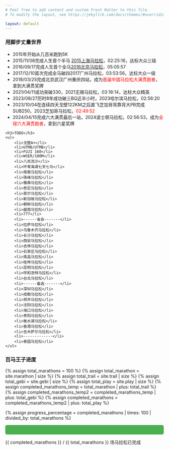 ```yaml
---
# Feel free to add content and custom Front Matter to this file.
# To modify the layout, see https://jekyllrb.com/docs/themes/#overriding-theme-defaults

layout: default
---
```

  <main>
    <h3>用脚步丈量世界</h3>
    <ul>
        <li>2015年开始从几百米跑到5K</li>
        <li>2015/11/08完成人生首个半马 <a href="/marathon/2015上海马拉松.html">2015上海马拉松</a>，02:25:16，达标大众三级</li>
        <li>2016/09/17完成人生首个全马<a href="/marathon/2016北京马拉松.html">2016北京马拉松</a>，05:05:57</li>
        <li>2017/12/10首次完成全马破四2017广州马拉松，03:53:56，达标大众一级</li>
        <li>2018/03/25完成北京武汉广州重庆四站，成为<span style="color:red;">首届中国马拉松大满贯跑者</span>，拿到大满贯奖牌</li>
        <li>2021/04/11成功突破330，2021无锡马拉松，03:18:14，达标大众精英</li>
        <li>2023/08/27历时8年成功破三BQ近半小时，2023哈尔滨马拉松，02:56:20</li>
        <li>2023/10/04在连续四天戈壁122KM之后直飞芝加哥背靠背大PB完成SUB250，2023芝加哥马拉松，<span style="color:red;">02:49:52</span></li>
        <li>2024/04/15完成六大满贯最后一站，2024波士顿马拉松，02:56:53，成为<span style="color:red;">全球六大满贯跑者</span>，拿到六星奖牌</li>
    </ul>

    <h3>TODO</h3>
    <ul>
        <li>戈壁A+</li>
        <li>UTMB/UTMB</li>
        <li>FUJI 168</li>
        <li>WSER/100M</li>
        <li>八百流沙</li>
        <li>环青海湖七天七马</li>
        <li>南极马拉松</li>
        <li>珠峰马拉松</li>
        <li>雅典马拉松</li>
        <li>悉尼马拉松</li>
        <li>首尔马拉松</li>
        <li>新加坡马拉松</li>
        <li>朝鲜马拉松</li>
        <li>越南马拉松</li>
        <li>777</li>
        <li>------省会-------</li>
        <li>拉萨马拉松</li>
        <li>乌鲁木齐马拉松</li>
        <li>长沙马拉松</li>
        <li>西安马拉松</li>
        <li>吉林马拉松</li>
        <li>石家庄马拉松</li>
        <li>南昌马拉松</li>
        <li>桂林马拉松</li>
        <li>昆明马拉松</li>
        <li>呼和浩特马拉松</li>
        <li>台北马拉松</li>
        <li>------备选-------</li>
        <li>深圳马拉松</li>
        <li>成都马拉松</li>
        <li>郑开马拉松</li>
        <li>沈阳马拉松</li>
        <li>海口马拉松</li>
        <li>贵阳马拉松</li>
        <li>衡水湖马拉松</li>
        <li>香港马拉松</li>
        <li>吉木萨尔马拉松</li>
        <li>-------------</li>
        <li>泰国马拉松</li>
    </ul>
  </main>


<h3>百马王子进度</h3>

{% assign total_marathons = 100 %}
{% assign total_marathon = site.marathon | size %}
{% assign total_trail = site.trail | size %}
{% assign total_gebi = site.gebi | size %}
{% assign total_play = site.play | size %}
{% assign completed_marathons_temp = total_marathon | plus: total_trail %}
{% assign completed_marathons_temp2 = completed_marathons_temp | plus: total_gebi %}
{% assign completed_marathons = completed_marathons_temp2 | plus: total_play %}

{% assign progress_percentage = completed_marathons | times: 100 | divided_by: total_marathons %}

<div class="progress-bar-container" style="width: 100%; background-color: #f3f3f3; border-radius: 5px; overflow: hidden;">
  <div class="progress-bar" style="width: {{ progress_percentage }}%; height: 30px; background-color: #4caf50;"></div>
</div>
<p>{{ completed_marathons }} / {{ total_marathons }} 场马拉松已完成</p>